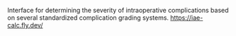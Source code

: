 Interface for determining the severity of intraoperative complications based on several standardized complication grading systems.
https://iae-calc.fly.dev/
